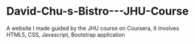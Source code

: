 # David-Chu-s-Bistro---JHU-Course
A website I made guided by the JHU course on Coursera, It involves HTML5, CSS, Javascript, Bootstrap application
